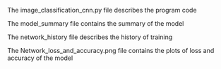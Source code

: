 The image_classification_cnn.py file describes the program code

The model_summary file contains the summary of the model

The network_history file describes the history of training

The Network_loss_and_accuracy.png file contains the plots of loss and accuracy of the model
